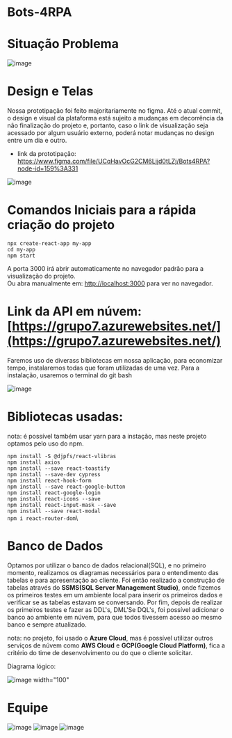 # Bots-4RPA

# Situação Problema

![image](https://user-images.githubusercontent.com/19197082/167921012-595db311-8b49-4353-8351-e2dd4dd1d39a.png)


# Design e Telas

Nossa prototipação foi feito majoritariamente no figma. Até o atual commit, o design e visual da plataforma está sujeito a mudanças em decorrência da não finalização do projeto e, portanto, caso o link de visualização seja acessado por algum usuário externo, poderá notar mudanças no design entre um dia e outro.
- link da prototipação: https://www.figma.com/file/UCqHavOcG2CM6Ljjd0tLZj/Bots4RPA?node-id=159%3A331

![image](https://user-images.githubusercontent.com/19197082/165103383-61a094ec-d809-4b38-8e1e-ee37f3ad86fb.png)


# Comandos Iniciais para a rápida criação do projeto

`npx create-react-app my-app`\
`cd my-app`\
`npm start`

A porta 3000 irá abrir automaticamente no navegador padrão para a visualização do projeto.\
Ou abra manualmente em: [http://localhost:3000](http://localhost:3000) para ver no navegador.

# Link da API em núvem: [https://grupo7.azurewebsites.net/](https://grupo7.azurewebsites.net/)

Faremos uso de diverass bibliotecas em nossa aplicação, para economizar tempo, instalaremos todas que foram utilizadas de uma vez.
Para a instalação, usaremos o terminal do git bash

![image](https://user-images.githubusercontent.com/19197082/163263666-eee02f74-aa58-4a39-83f2-4454a6dc6abb.png)

# Bibliotecas usadas:
nota: é possível também usar yarn para a instação, mas neste projeto optamos pelo uso do npm.

`npm install -S @djpfs/react-vlibras`\
`npm install axios`\
`npm install --save react-toastify`\
`npm install --save-dev cypress`\
`npm install react-hook-form`\
`npm install --save react-google-button`\
`npm install react-google-login`\
`npm install react-icons --save`\
`npm install react-input-mask --save`\
`npm install --save react-modal`\
`npm i react-router-dom`\

# Banco de Dados
Optamos por utilizar o banco de dados relacional(SQL), e no primeiro momento, realizamos os diagramas necessários para o entendimento das tabelas e para apresentação ao cliente. Foi então realizado a construção de tabelas através do **SSMS(SQL Server Management Studio)**, onde fizemos os primeiros testes em um ambiente local para inserir os primeiros dados e verificar se as tabelas estavam se conversando. Por fim, depois de realizar os primeiros testes e fazer as DDL's, DML'Se DQL's, foi possível adicionar o banco ao ambiente em núvem, para que todos tivessem acesso ao mesmo banco e sempre atualizado.

nota: no projeto, foi usado o **Azure Cloud**, mas é possível utilizar outros serviços de núvem como **AWS Cloud** e **GCP(Google Cloud Platform)**, fica a critério do time de desenvolvimento ou do que o cliente solicitar.

Diagrama lógico:

![image width="100"](https://user-images.githubusercontent.com/19197082/164285099-b5d7f398-e739-417a-ab70-7892aa560234.png)


# Equipe

![image](https://user-images.githubusercontent.com/19197082/167431354-5550eb69-96c0-425f-978b-c6c46d444dd3.png) ![image](https://user-images.githubusercontent.com/19197082/167431460-c5f2914f-82e8-46d6-908d-d921ac1b410a.png) ![image](https://user-images.githubusercontent.com/19197082/167431622-2f683a85-bf58-446e-8bf3-033b3cc1ffed.png) 
